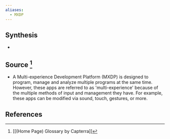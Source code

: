 ```yaml
---
aliases:
  - MXDP
---
```

## Synthesis
- 
## Source [^1]
- A Multi-experience Development Platform (MXDP) is designed to program, manage and analyze multiple programs at the same time. However, these apps are referred to as 'multi-experience' because of the multiple methods of input and management they have. For example, these apps can be modified via sound, touch, gestures, or more.
## References

[^1]: [[(Home Page) Glossary by Capterra]]